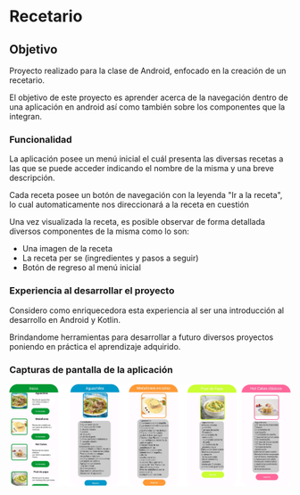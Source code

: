 <h1>Recetario</h1>
<h2>Objetivo</h2>
<p>Proyecto realizado para la clase de Android, enfocado en la creación de un recetario.</p>
<div>
<p>El objetivo de este proyecto es aprender acerca de la navegación dentro de una aplicación en android así como también sobre los componentes que la integran.</p>

<h3>Funcionalidad</h3>
<p>La aplicación posee un menú inicial el cuál presenta las diversas recetas a las que se puede acceder indicando el nombre de la misma y una breve descripción.</p>
<p>Cada receta posee un botón de navegación con la leyenda "Ir a la receta", lo cual automaticamente nos direccionará a la receta en cuestión</p>
<P>Una vez visualizada la receta, es posible observar de forma detallada diversos componentes de la misma como lo son: </P>
<ul>
  <li>Una imagen de la receta</li>
  <li>La receta per se (ingredientes y pasos a seguir)</li>
  <li>Botón de regreso al menú inicial </li>
</ul>

<h3>Experiencia al desarrollar el proyecto</h3>
<p>Considero como enriquecedora esta experiencia al ser una introducción al desarrollo en Android y Kotlin.</p>
<p>Brindandome herramientas para desarrollar a futuro diversos proyectos poniendo en práctica el aprendizaje adquirido.</p>


<h3>Capturas de pantalla de la aplicación</h3>

![interfaz](Imagen5.png)



